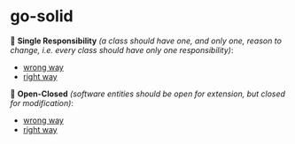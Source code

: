 # go-solid

📌 **Single Responsibility** _(a class should have one, and only one, reason to change, i.e. every class should have only one responsibility)_:
- [wrong way](srp/srp_wrong.go)
- [right way](srp/srp_right.go)

📌 **Open-Closed** _(software entities should be open for extension, but closed for modification)_:
- [wrong way](ocp/ocp_wrong.go)
- [right way](ocp/ocp_right.go)
